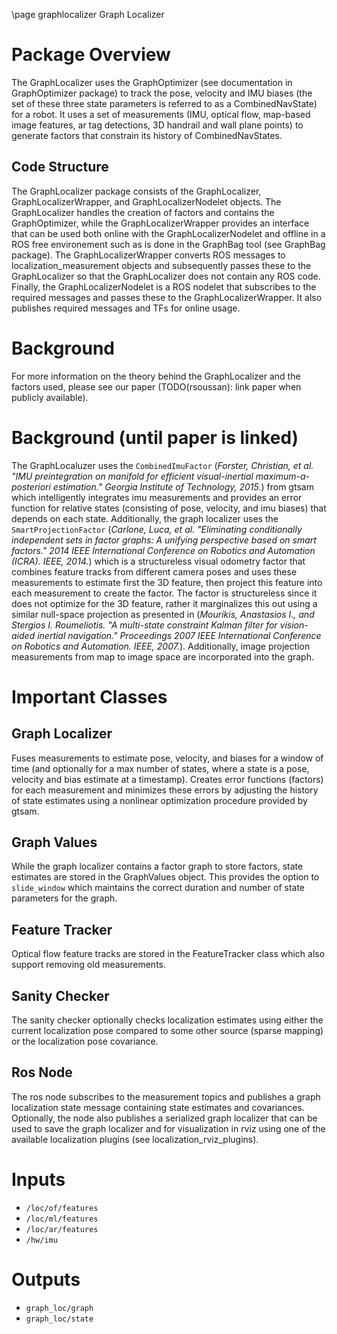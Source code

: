 \page graphlocalizer Graph Localizer

# Package Overview
The GraphLocalizer uses the GraphOptimizer (see documentation in GraphOptimizer package) to track the pose, velocity and IMU biases (the set of these three state parameters is referred to as a CombinedNavState) for a robot.  It uses a set of measurements (IMU, optical flow, map-based image features, ar tag detections, 3D handrail and wall plane points) to generate factors that constrain its history of CombinedNavStates.  
## Code Structure
The GraphLocalizer package consists of the GraphLocalizer, GraphLocalizerWrapper, and GraphLocalizerNodelet objects.  The GraphLocalizer handles the creation of factors and contains the GraphOptimizer, while the GraphLocalizerWrapper provides an interface that can be used both online with the GraphLocalizerNodelet and offline in a ROS free environement such as is done in the GraphBag tool (see GraphBag package).  The GraphLocalizerWrapper converts ROS messages to localization_measurement objects and subsequently passes these to the GraphLocalizer so that the GraphLocalizer does not contain any ROS code.  Finally, the GraphLocalizerNodelet is a ROS nodelet that subscribes to the required messages and passes these to the GraphLocalizerWrapper.  It also publishes required messages and TFs for online usage. 

# Background
For more information on the theory behind the GraphLocalizer and the factors used, please see our paper (TODO(rsoussan): link paper when publicly available).  
# Background (until paper is linked)
 The GraphLocaluzer uses the `CombinedImuFactor` (_Forster, Christian, et al. "IMU preintegration on manifold for efficient visual-inertial maximum-a-posteriori estimation." Georgia Institute of Technology, 2015._) from gtsam which intelligently integrates imu measurements and provides an error function for relative states (consisting of pose, velocity, and imu biases) that depends on each state.  Additionally, the graph localizer uses the `SmartProjectionFactor` (_Carlone, Luca, et al. "Eliminating conditionally independent sets in factor graphs: A unifying perspective based on smart factors." 2014 IEEE International Conference on Robotics and Automation (ICRA). IEEE, 2014._) which is a structureless visual odometry factor that combines feature tracks from different camera poses and uses these measurements to estimate first the 3D feature, then project this feature into each measurement to create the factor.  The factor is structureless since it does not optimize for the 3D feature, rather it marginalizes this out using a similar null-space projection as presented in (_Mourikis, Anastasios I., and Stergios I. Roumeliotis. "A multi-state constraint Kalman filter for vision-aided inertial navigation." Proceedings 2007 IEEE International Conference on Robotics and Automation. IEEE, 2007._).  Additionally, image projection measurements from map to image space are incorporated into the graph.   


# Important Classes

## Graph Localizer
Fuses measurements to estimate pose, velocity, and biases for a window of time (and optionally for a max number of states, where a state is a pose, velocity and bias estimate at a timestamp).  Creates error functions (factors) for each measurement and minimizes these errors by adjusting the history of state estimates using a nonlinear optimization procedure provided by gtsam.

## Graph Values
While the graph localizer contains a factor graph to store factors, state estimates are stored in the GraphValues object.  This provides the option to `slide_window` which maintains the correct duration and number of state parameters for the graph.  


## Feature Tracker
Optical flow feature tracks are stored in the FeatureTracker class which also support removing old measurements.  


## Sanity Checker
The sanity checker optionally checks localization estimates using either the current localization pose compared to some other source (sparse mapping) or the localization pose covariance.

## Ros Node
The ros node subscribes to the measurement topics and publishes a graph localization state message containing state estimates and covariances.  Optionally, the node also publishes a serialized graph localizer that can be used to save the graph localizer and for visualization in rviz using one of the available localization plugins (see localization\_rviz\_plugins).


# Inputs
* `/loc/of/features`
* `/loc/ml/features`
* `/loc/ar/features`
* `/hw/imu`

# Outputs
* `graph_loc/graph`
* `graph_loc/state`
